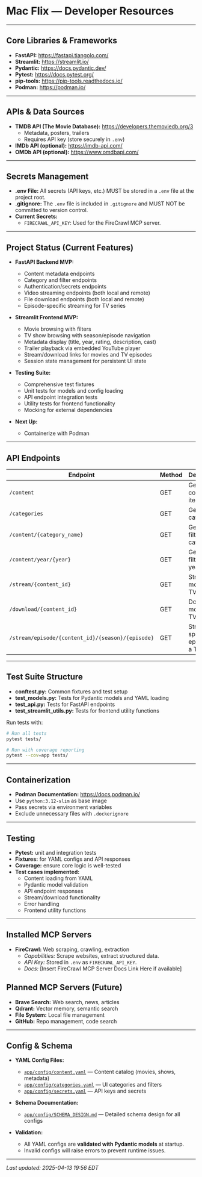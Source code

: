 # Mac Flix — Developer Resources

---

## Core Libraries & Frameworks

- **FastAPI:** https://fastapi.tiangolo.com/
- **Streamlit:** https://streamlit.io/
- **Pydantic:** https://docs.pydantic.dev/
- **Pytest:** https://docs.pytest.org/
- **pip-tools:** https://pip-tools.readthedocs.io/
- **Podman:** https://podman.io/

---

## APIs & Data Sources

- **TMDB API (The Movie Database):** https://developers.themoviedb.org/3
  - Metadata, posters, trailers
  - Requires API key (store securely in `.env`)
- **IMDb API (optional):** https://imdb-api.com/
- **OMDb API (optional):** https://www.omdbapi.com/

---

## Secrets Management

- **.env File:** All secrets (API keys, etc.) MUST be stored in a `.env` file at the project root.
- **.gitignore:** The `.env` file is included in `.gitignore` and MUST NOT be committed to version control.
- **Current Secrets:**
  - `FIRECRAWL_API_KEY`: Used for the FireCrawl MCP server.

---

## Project Status (Current Features)

- **FastAPI Backend MVP:**
  - Content metadata endpoints
  - Category and filter endpoints
  - Authentication/secrets endpoints
  - Video streaming endpoints (both local and remote)
  - File download endpoints (both local and remote)
  - Episode-specific streaming for TV series
  
- **Streamlit Frontend MVP:**
  - Movie browsing with filters
  - TV show browsing with season/episode navigation
  - Metadata display (title, year, rating, description, cast)
  - Trailer playback via embedded YouTube player
  - Stream/download links for movies and TV episodes
  - Session state management for persistent UI state

- **Testing Suite:**
  - Comprehensive test fixtures
  - Unit tests for models and config loading
  - API endpoint integration tests
  - Utility tests for frontend functionality
  - Mocking for external dependencies

- **Next Up:**
  - Containerize with Podman

---

## API Endpoints

| Endpoint                                | Method | Description                                    |
|----------------------------------------|--------|------------------------------------------------|
| `/content`                              | GET    | Get all content items                          |
| `/categories`                           | GET    | Get all categories                             |
| `/content/{category_name}`              | GET    | Get content filtered by category               |
| `/content/year/{year}`                  | GET    | Get content filtered by year                   |
| `/stream/{content_id}`                  | GET    | Stream a movie or TV show                      |
| `/download/{content_id}`                | GET    | Download a movie or TV show                    |
| `/stream/episode/{content_id}/{season}/{episode}` | GET | Stream a specific episode of a TV show |

---

## Test Suite Structure

- **conftest.py:** Common fixtures and test setup
- **test_models.py:** Tests for Pydantic models and YAML loading
- **test_api.py:** Tests for FastAPI endpoints
- **test_streamlit_utils.py:** Tests for frontend utility functions

Run tests with:
```bash
# Run all tests
pytest tests/

# Run with coverage reporting
pytest --cov=app tests/
```

---

## Containerization

- **Podman Documentation:** https://docs.podman.io/
- Use `python:3.12-slim` as base image
- Pass secrets via environment variables
- Exclude unnecessary files with `.dockerignore`

---

## Testing

- **Pytest:** unit and integration tests
- **Fixtures:** for YAML configs and API responses
- **Coverage:** ensure core logic is well-tested
- **Test cases implemented:**
  - Content loading from YAML
  - Pydantic model validation
  - API endpoint responses
  - Stream/download functionality
  - Error handling
  - Frontend utility functions

---

## Installed MCP Servers

- **FireCrawl:** Web scraping, crawling, extraction
  - *Capabilities:* Scrape websites, extract structured data.
  - *API Key:* Stored in `.env` as `FIRECRAWL_API_KEY`.
  - *Docs:* [Insert FireCrawl MCP Server Docs Link Here if available]

## Planned MCP Servers (Future)

- **Brave Search:** Web search, news, articles
- **Qdrant:** Vector memory, semantic search
- **File System:** Local file management
- **GitHub:** Repo management, code search

---

## Config & Schema

- **YAML Config Files:**
  - [`app/config/content.yaml`](../app/config/content.yaml) — Content catalog (movies, shows, metadata)
  - [`app/config/categories.yaml`](../app/config/categories.yaml) — UI categories and filters
  - [`app/config/secrets.yaml`](../app/config/secrets.yaml) — API keys and secrets

- **Schema Documentation:**
  - [`app/config/SCHEMA_DESIGN.md`](../app/config/SCHEMA_DESIGN.md) — Detailed schema design for all configs

- **Validation:**
  - All YAML configs are **validated with Pydantic models** at startup.
  - Invalid configs will raise errors to prevent runtime issues.

---

_Last updated: 2025-04-13 19:56 EDT_
